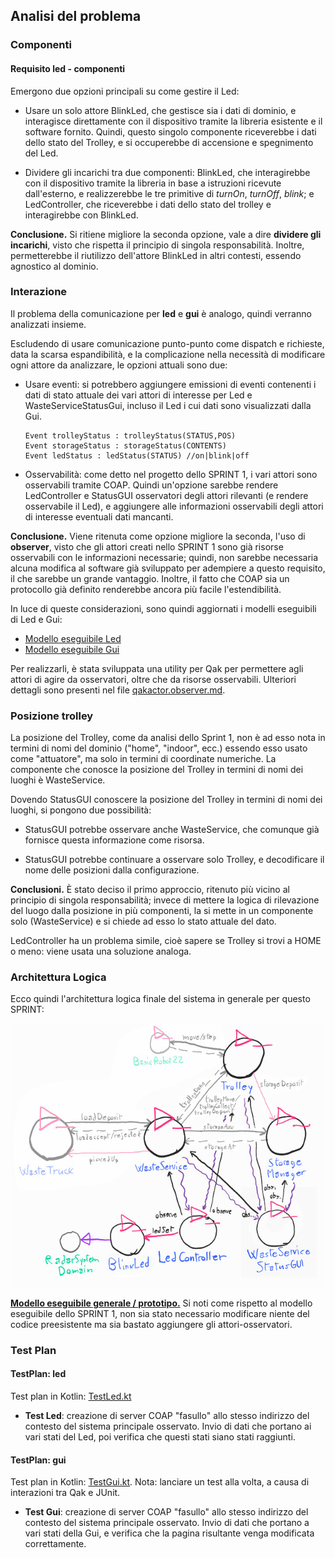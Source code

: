 ## Analisi del problema

### Componenti

#### Requisito **led** - componenti

Emergono due opzioni principali su come gestire il Led:

- Usare un solo attore BlinkLed, che gestisce sia i dati di dominio, e interagisce direttamente con il dispositivo tramite la libreria esistente e il software fornito. Quindi, questo singolo componente riceverebbe i dati dello stato del Trolley, e si occuperebbe di accensione e spegnimento del Led.

- Dividere gli incarichi tra due componenti: BlinkLed, che interagirebbe con il dispositivo tramite la libreria in base a istruzioni ricevute dall'esterno, e realizzerebbe le tre primitive di *turnOn*, *turnOff*, *blink*; e LedController, che riceverebbe i dati dello stato del trolley e interagirebbe con BlinkLed.

**Conclusione.** Si ritiene migliore la seconda opzione, vale a dire **dividere gli incarichi**, visto che rispetta il principio di singola responsabilità. Inoltre, permetterebbe il riutilizzo dell'attore BlinkLed in altri contesti, essendo agnostico al dominio.

### Interazione

Il problema della comunicazione per **led** e **gui** è analogo, quindi verranno analizzati insieme.

Escludendo di usare comunicazione punto-punto come dispatch e richieste, data la scarsa espandibilità, e la complicazione nella necessità di modificare ogni attore da analizzare, le opzioni attuali sono due:

- Usare eventi: si potrebbero aggiungere emissioni di eventi contenenti i dati di stato attuale dei vari attori di interesse per Led e WasteServiceStatusGui, incluso il Led i cui dati sono visualizzati dalla Gui.

    ```
    Event trolleyStatus : trolleyStatus(STATUS,POS)
    Event storageStatus : storageStatus(CONTENTS)
    Event ledStatus : ledStatus(STATUS) //on|blink|off
    ```

- Osservabilità: come detto nel progetto dello SPRINT 1, i vari attori sono osservabili tramite COAP. Quindi un'opzione sarebbe rendere LedController e StatusGUI osservatori degli attori rilevanti (e rendere osservabile il Led), e aggiungere alle informazioni osservabili degli attori di interesse eventuali dati mancanti.

**Conclusione.** Viene ritenuta come opzione migliore la seconda, l'uso di **observer**, visto che gli attori creati nello SPRINT 1 sono già risorse osservabili con le informazioni necessarie; quindi, non sarebbe necessaria alcuna modifica al software già sviluppato per adempiere a questo requisito, il che sarebbe un grande vantaggio. Inoltre, il fatto che COAP sia un protocollo già definito renderebbe ancora più facile l'estendibilità.

In luce di queste considerazioni, sono quindi aggiornati i modelli eseguibili di Led e Gui:

* [Modello eseguibile Led](../model.problema/src/pro_led.qak)
* [Modello eseguibile Gui](../model.problema/src/pro_gui.qak)

Per realizzarli, è stata sviluppata una utility per Qak per permettere agli attori di agire da osservatori, oltre che da risorse osservabili. Ulteriori dettagli sono presenti nel file [qakactor.observer.md](qakactor.observer.md).

### Posizione trolley

La posizione del Trolley, come da analisi dello Sprint 1, non è ad esso nota in termini di nomi del dominio ("home", "indoor", ecc.) essendo esso usato come "attuatore", ma solo in termini di coordinate numeriche. La componente che conosce la posizione del Trolley in termini di nomi dei luoghi è WasteService.

Dovendo StatusGUI conoscere la posizione del Trolley in termini di nomi dei luoghi, si pongono due possibilità: 

- StatusGUI potrebbe osservare anche WasteService, che comunque già fornisce questa informazione come risorsa.

- StatusGUI potrebbe continuare a osservare solo Trolley, e decodificare il nome delle posizioni dalla configurazione.

**Conclusioni.** È stato deciso il primo approccio, ritenuto più vicino al principio di singola responsabilità; invece di mettere la logica di rilevazione del luogo dalla posizione in più componenti, la si mette in un componente solo (WasteService) e si chiede ad esso lo stato attuale del dato.

LedController ha un problema simile, cioè sapere se Trolley si trovi a HOME o meno: viene usata una soluzione analoga.

### Architettura Logica

Ecco quindi l'architettura logica finale del sistema in generale per questo SPRINT:

![modello architettura logica](img/sprint2_pro_arch.jpg)

[**Modello eseguibile generale / prototipo.**](../wasteservice.prototype/src/prototype_sprint2.qak) Si noti come rispetto al modello eseguibile dello SPRINT 1, non sia stato necessario modificare niente del codice preesistente ma sia bastato aggiungere gli attori-osservatori.

### Test Plan

#### TestPlan: led

Test plan in Kotlin: [TestLed.kt](../wasteservice.prototype/test/it/unibo/TestLed.kt)

- **Test Led**: creazione di server COAP "fasullo" allo stesso indirizzo del contesto del sistema principale osservato. Invio di dati che portano ai vari stati del Led, poi verifica che questi stati siano stati raggiunti.


#### TestPlan: gui

Test plan in Kotlin: [TestGui.kt](../wasteservice.prototype/test/it/unibo/TestGui.kt). Nota: lanciare un test alla volta, a causa di interazioni tra Qak e JUnit.

- **Test Gui**: creazione di server COAP "fasullo" allo stesso indirizzo del contesto del sistema principale osservato. Invio di dati che portano a vari stati della Gui, e verifica che la pagina risultante venga modificata correttamente.
